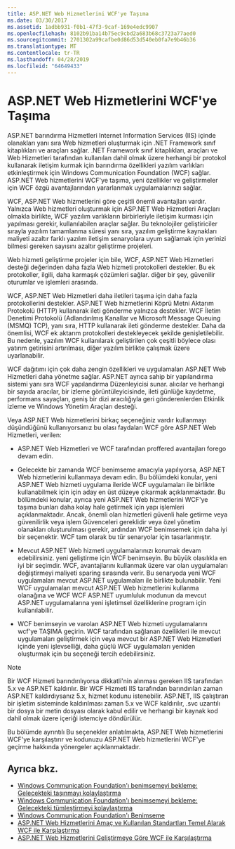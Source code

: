 ```yaml
---
title: ASP.NET Web Hizmetlerini WCF'ye Taşıma
ms.date: 03/30/2017
ms.assetid: 1adbb931-f0b1-47f3-9caf-169e4edc9907
ms.openlocfilehash: 8102b91ba14b75ec9cbd2a683b68c3723a77aed0
ms.sourcegitcommit: 2701302a99cafbe0d86d53d540eb0fa7e9b46b36
ms.translationtype: MT
ms.contentlocale: tr-TR
ms.lasthandoff: 04/28/2019
ms.locfileid: "64649433"
---
```

# <a name="migrating-aspnet-web-services-to-wcf"></a>ASP.NET Web Hizmetlerini WCF'ye Taşıma
ASP.NET barındırma Hizmetleri Internet Information Services (IIS) içinde olanakları yanı sıra Web hizmetleri oluşturmak için .NET Framework sınıf kitaplıkları ve araçları sağlar. .NET Framework sınıf kitaplıkları, araçları ve Web Hizmetleri tarafından kullanılan dahil olmak üzere herhangi bir protokol kullanarak iletişim kurmak için barındırma özellikleri yazılım varlıkları etkinleştirmek için Windows Communication Foundation (WCF) sağlar.  ASP.NET Web hizmetlerini WCF'ye taşıma, yeni özellikler ve geliştirmeler için WCF özgü avantajlarından yararlanmak uygulamalarınızı sağlar.  
  
 WCF, ASP.NET Web hizmetlerini göre çeşitli önemli avantajları vardır. Yalnızca Web hizmetleri oluşturmak için ASP.NET Web Hizmetleri Araçları olmakla birlikte, WCF yazılım varlıkların birbirleriyle iletişim kurması için yapılması gerekir, kullanılabilen araçlar sağlar. Bu teknolojiler geliştiriciler sırayla yazılım tamamlanma süresi yanı sıra, yazılım geliştirme kaynakları maliyeti azaltır farklı yazılım iletişim senaryolara uyum sağlamak için yerinizi bilmesi gereken sayısını azaltır geliştirme projeleri.  
  
 Web hizmeti geliştirme projeler için bile, WCF, ASP.NET Web Hizmetleri desteği değerinden daha fazla Web hizmeti protokolleri destekler. Bu ek protokoller, ilgili, daha karmaşık çözümleri sağlar. diğer bir şey, güvenilir oturumlar ve işlemleri arasında.  
  
 WCF, ASP.NET Web Hizmetleri daha iletileri taşıma için daha fazla protokollerini destekler. ASP.NET Web hizmetlerini Köprü Metni Aktarım Protokolü (HTTP) kullanarak ileti gönderme yalnızca destekler. WCF İletim Denetimi Protokolü (Adlandırılmış Kanallar ve Microsoft Message Queuing (MSMQ) TCP), yanı sıra, HTTP kullanarak ileti gönderme destekler. Daha da önemlisi, WCF ek aktarım protokolleri destekleyecek şekilde genişletilebilir. Bu nedenle, yazılım WCF kullanılarak geliştirilen çok çeşitli böylece olası yatırım getirisini artırılması, diğer yazılım birlikte çalışmak üzere uyarlanabilir.  
  
 WCF dağıtımı için çok daha zengin özellikleri ve uygulamaları ASP.NET Web Hizmetleri daha yönetme sağlar. ASP.NET ayrıca sahip bir yapılandırma sistemi yanı sıra WCF yapılandırma Düzenleyicisi sunar. alıcılar ve herhangi bir sayıda aracılar, bir izleme görüntüleyicisinde, ileti günlüğe kaydetme, performans sayaçları, geniş bir dizi aracılığıyla geri gönderenlerden Etkinlik izleme ve Windows Yönetim Araçları desteği.  
  
 Veya ASP.NET Web hizmetlerini birkaç seçeneğiniz vardır kullanmayı düşündüğünü kullanıyorsanız bu olası faydaları WCF göre ASP.NET Web Hizmetleri, verilen:  
  
- ASP.NET Web Hizmetleri ve WCF tarafından proffered avantajları forego devam edin.  
  
- Gelecekte bir zamanda WCF benimseme amacıyla yapılıyorsa, ASP.NET Web hizmetlerini kullanmaya devam edin. Bu bölümdeki konular, yeni ASP.NET Web hizmeti uygulama ileride WCF uygulamaları ile birlikte kullanabilmek için için aday en üst düzeye çıkarmak açıklanmaktadır. Bu bölümdeki konular, ayrıca yeni ASP.NET Web hizmetlerini WCF'ye taşıma bunları daha kolay hale getirmek için yapı işlemleri açıklanmaktadır. Ancak, önemli olan hizmetleri güvenli hale getirme veya güvenilirlik veya işlem Güvenceleri gereklidir veya özel yönetim olanakları oluşturulması gerekir, ardından WCF benimsemek için daha iyi bir seçenektir. WCF tam olarak bu tür senaryolar için tasarlanmıştır.  
  
- Mevcut ASP.NET Web hizmeti uygulamalarınızı korumak devam edebilirsiniz. yeni geliştirme için WCF benimseyin. Bu büyük olasılıkla en iyi bir seçimdir. WCF, avantajlarını kullanmak üzere var olan uygulamaları değiştirmeyi maliyeti sparing sırasında verir. Bu senaryoda yeni WCF uygulamaları mevcut ASP.NET uygulamaları ile birlikte bulunabilir. Yeni WCF uygulamaları mevcut ASP.NET Web hizmetlerini kullanma olanağına ve WCF WCF ASP.NET uyumluluk modunun da mevcut ASP.NET uygulamalarına yeni işletimsel özelliklerine program için kullanılabilir.  
  
- WCF benimseyin ve varolan ASP.NET Web hizmeti uygulamalarını wcf'ye TAŞIMA geçirin. WCF tarafından sağlanan özellikleri ile mevcut uygulamaları geliştirmek için veya mevcut bir ASP.NET Web Hizmetleri içinde yeni işlevselliği, daha güçlü WCF uygulamaları yeniden oluşturmak için bu seçeneği tercih edebilirsiniz.  
  
> [!NOTE]
>  Bir WCF Hizmeti barındırılıyorsa dikkatli'nin alınması gereken IIS tarafından 5.x ve ASP.NET kaldırılır. Bir WCF Hizmeti IIS tarafından barındırılan zaman ASP.NET kaldırdıysanız 5.x, hizmet kodunu istenebilir. ASP.NET, IIS çalıştıran bir işletim sisteminde kaldırılması zaman 5.x ve WCF kaldırılır, .svc uzantılı bir dosya bir metin dosyası olarak kabul edilir ve herhangi bir kaynak kod dahil olmak üzere içeriği istemciye döndürülür.  
  
 Bu bölümde ayrıntılı Bu seçenekler anlatılmakta, ASP.NET Web hizmetlerini WCF'ye karşılaştırır ve kodunuzu ASP.NET Web hizmetlerini WCF'ye geçirme hakkında yönergeler açıklanmaktadır.  
  
## <a name="see-also"></a>Ayrıca bkz.

- [Windows Communication Foundation'ı benimsemeyi bekleme: Gelecekteki taşınmayı kolaylaştırma](../../../../docs/framework/wcf/feature-details/anticipating-adopting-wcf-migration.md)
- [Windows Communication Foundation'ı benimsemeyi bekleme: Gelecekteki tümleştirmeyi kolaylaştırma](../../../../docs/framework/wcf/feature-details/anticipating-adopting-the-wcf-easing-future-integration.md)
- [Windows Communication Foundation'ı Benimseme](../../../../docs/framework/wcf/feature-details/adopting-wcf.md)
- [ASP.NET Web Hizmetlerini Amaç ve Kullanılan Standartları Temel Alarak WCF ile Karşılaştırma](../../../../docs/framework/wcf/feature-details/comparing-aspnet-web-services-to-wcf-based-on-purpose-and-standards-used.md)
- [ASP.NET Web Hizmetlerini Geliştirmeye Göre WCF ile Karşılaştırma](../../../../docs/framework/wcf/feature-details/comparing-aspnet-web-services-to-wcf-based-on-development.md)
